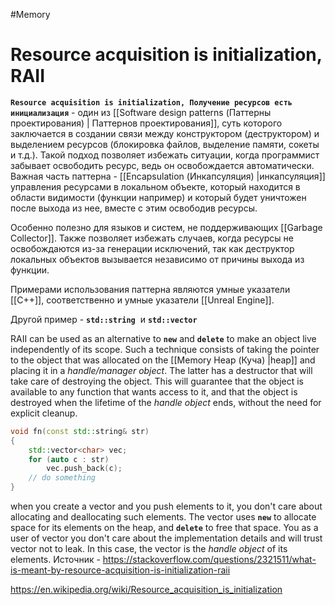 #Memory 
# Resource acquisition is initialization, RAII
**`Resource acquisition is initialization, Получение ресурсов есть инициализация`** - один из [[Software design patterns (Паттерны проектирования) | Паттернов проектирования]], суть которого заключается в создании связи между конструктором (деструктором) и выделением ресурсов (блокировка файлов, выделение памяти, сокеты и т.д.). Такой подход позволяет избежать ситуации, когда программист забывает освободить ресурс, ведь он освобождается автоматически. Важная часть паттерна -  [[Encapsulation (Инкапсуляция) |инкапсуляция]] управления ресурсами в локальном объекте, который находится в области видимости (функции например) и который будет уничтожен после выхода из нее, вместе с этим освободив ресурсы. 

Особенно полезно для языков и систем, не поддерживающих  [[Garbage Collector]].
Также позволяет избежать случаев, когда ресурсы не освобождаются из-за генерации исключений, так как деструктор локальных объектов вызывается независимо от причины выхода из функции.

Примерами использования паттерна являются умные указатели [[C++]], соответственно и умные указатели [[Unreal Engine]].

Другой пример - **`std::string`**  и **`std::vector`**

RAII can be used as an alternative to **`new`** and **`delete`** to make an object live independently of its scope. Such a technique consists of taking the pointer to the object that was allocated on the [[Memory Heap (Куча) |heap]] and placing it in a _handle/manager object_. The latter has a destructor that will take care of destroying the object. This will guarantee that the object is available to any function that wants access to it, and that the object is destroyed when the lifetime of the _handle object_ ends, without the need for explicit cleanup.
```cpp
void fn(const std::string& str)
{
    std::vector<char> vec;
    for (auto c : str)
        vec.push_back(c);
    // do something
}
```

when you create a vector and you push elements to it, you don't care about allocating and deallocating such elements. The vector uses **`new`** to allocate space for its elements on the heap, and **`delete`** to free that space. You as a user of vector you don't care about the implementation details and will trust vector not to leak. In this case, the vector is the _handle object_ of its elements. 
Источник - https://stackoverflow.com/questions/2321511/what-is-meant-by-resource-acquisition-is-initialization-raii

https://en.wikipedia.org/wiki/Resource_acquisition_is_initialization